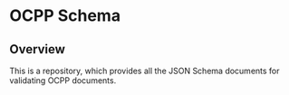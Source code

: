 # OCPP Schema

## Overview

This is a repository, which provides all the JSON Schema documents for validating OCPP documents.

